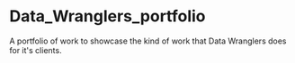 # Data_Wranglers_portfolio
A portfolio of work to showcase the kind of work that Data Wranglers does for it's clients.
